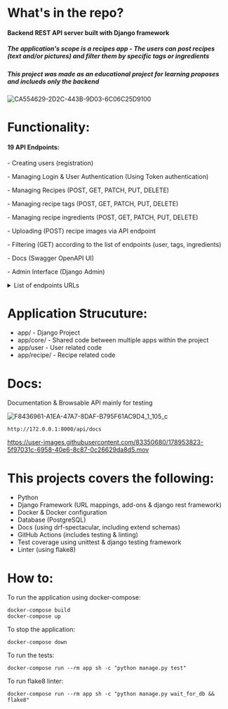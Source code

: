 # What's in the repo?

<h4>Backend REST API server built with Django framework</h4>
<h5>The application's scope is a recipes app - The users can post recipes (text and/or pictures) and filter them by specific tags or ingredients</h5>
<h5>This project was made as an educational project for learning proposes and inclueds only the backend</h5>


![CA554629-2D2C-443B-9D03-6C06C25D9100](https://user-images.githubusercontent.com/83350680/178946837-83d6271e-b409-47c5-9ba6-0b4d10a14e02.jpeg)


# Functionality:

<h4>19 API Endpoints:</h4>
<p>- Creating users (registration)</p>
<p>- Managing Login & User Authentication (Using Token authentication)</p>
<p>- Managing Recipes (POST, GET, PATCH, PUT, DELETE)</p>
<p>- Managing recipe tags (POST, GET, PATCH, PUT, DELETE)</p>
<p>- Managing recipe ingredients (POST, GET, PATCH, PUT, DELETE)</p>
<p>- Uploading (POST) recipe images via API endpoint</p>
<p>- Filtering (GET) according to the list of endpoints (user, tags, ingredients)</p>
<p>- Docs (Swagger OpenAPI UI)</p>
<p>- Admin Interface (Django Admin)</p>

<details>
  <summary>List of endpoints URLs</summary>
  <ol>
    <li>
      <h5>User:</h5></li>
      <ul>
        <li>POST create user (/api/user/create/)</li>
        <li>GET user (/api/user/me/)</li>
        <li>PUT user (/api/user/me)</li>
        <li>PATCH user (/api/user/me)</li>
        <li>POST login to get a token (/api/user/token/)</li>
      </ul>
      <li>
      <h5>Recipe:</h5></li>
      <ul>
        <li>GET recipes (/api/recipe/recipes/)</li>
        <li>POST recipes (/api/recipe/recipes/)</li>
        <li>GET recipe by id (/api/recipe/recipes/{id})</li>
        <li>PUT recipe by id (/api/recipe/recipes/{id})</li>
        <li>PATCH recipe by id (/api/recipe/recipes/{id})</li>
        <li>DELETE recipe by id (/api/recipe/recipes/{id})</li>
      </ul>
      <li>
      <h5>Ingredients:</h5></li>
      <ul>
        <li>GET recipe ingredients (/api/recipe/ingredients)</li>
        <li>PUT recipe ingredients (/api/recipe/ingredients/{id})</li>
        <li>PATCH recipe ingredients (/api/recipe/ingredients/{id})</li>
        <li>DELETE recipe ingredients (/api/recipe/ingredients/{id})</li>
      </ul>
      <li>
      <h5>Tags:</h5></li>
      <ul>
        <li>GET recipe tags (/api/recipe/tags)</li>
        <li>PUT recipe tags (/api/recipe/tags/{id})</li>
        <li>PATCH recipe tags (/api/recipe/tags/{id})</li>
        <li>DELETE recipe tags (/api/recipe/tags/{id})</li>
      </ul>
      <li>
      <h5>Recipe Image Upload:</h5></li>
      <ul>
        <li>POST recipe image (/api/recipe/recipes/{id}/upload-image/)</li>
      </ul>
  </ol>
</details>


# Application Strucuture:

- app/ - Django Project
- app/core/ - Shared code between multiple apps within the project
- app/user - User related code
- app/recipe/ - Recipe related code


# Docs:

<p>Documentation & Browsable API mainly for testing</p>

![F8436961-A1EA-47A7-8DAF-B795F61AC9D4_1_105_c](https://user-images.githubusercontent.com/83350680/178949734-af1ad1f2-1cac-4691-b0b7-94529808c7d8.jpeg)

```
http://172.0.0.1:8000/api/docs
```

https://user-images.githubusercontent.com/83350680/178953823-5f97031c-6958-40e6-8c87-0c26629da8d5.mov


# This projects covers the following:

- Python
- Django Framework (URL mappings, add-ons & django rest framework)
- Docker & Docker configuration
- Database (PostgreSQL)
- Docs (using drf-spectacular, including extend schemas)
- GitHub Actions (includes testing & linting)
- Test coverage using unittest & django testing framework
- Linter (using flake8)

# How to:

To run the application using docker-compose:
```
docker-compose build
docker-compose up
```
To stop the application:
```
docker-compose down
```
To run the tests:
```
docker-compose run --rm app sh -c "python manage.py test"
```
To run flake8 linter:
```
docker-compose run --rm app sh -c "python manage.py wait_for_db && flake8"
```
